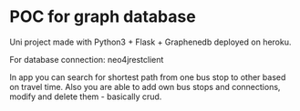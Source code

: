 # POC for graph database

Uni project made with Python3 + Flask + Graphenedb deployed on heroku.

For database connection: neo4jrestclient

In app you can search for shortest path from one bus stop to other based on travel time.
Also you are able to add own bus stops and connections, modify and delete them - basically crud.

